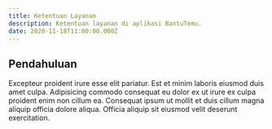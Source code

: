 ```yaml
---
title: Ketentuan Layanan
description: Ketentuan layanan di aplikasi BantuTemu.
date: 2020-11-18T11:00:00.000Z
---
```


## Pendahuluan

Excepteur proident irure esse elit pariatur. Est et minim laboris eiusmod duis amet culpa. Adipisicing commodo consequat eu dolor ex ut irure ex culpa proident enim non cillum ea. Consequat ipsum ut mollit et duis cillum magna aliquip officia dolore aliqua. Officia aliquip sit eiusmod velit deserunt exercitation.
